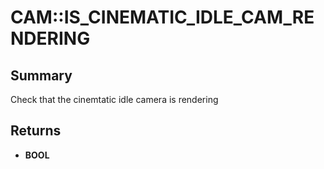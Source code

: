 # CAM::IS_CINEMATIC_IDLE_CAM_RENDERING

## Summary
Check that the cinemtatic idle camera is rendering

## Returns
* **BOOL**